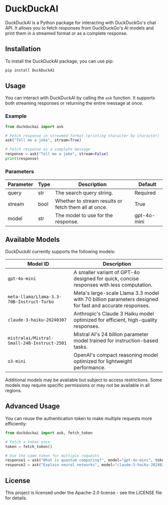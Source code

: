 # DuckDuckAI

DuckDuckAI is a Python package for interacting with DuckDuckGo's chat API. It allows you to fetch responses from DuckDuckGo's AI models and print them in a streamed format or as a complete response.

## Installation

To install the DuckDuckAI package, you can use pip:

```bash
pip install DuckDuckAI
```

## Usage

You can interact with DuckDuckAI by calling the `ask` function. It supports both streaming responses or returning the entire message at once.

### Example

```python
from duckduckai import ask

# Fetch response in streamed format (printing character by character)
ask("Tell me a joke", stream=True)

# Fetch response as a complete message
response = ask("Tell me a joke", stream=False)
print(response)
```

### Parameters

| Parameter | Type  | Description                                                         | Default       |
|-----------|-------|---------------------------------------------------------------------|---------------|
| query     | str   | The search query string.                                             | Required      |
| stream    | bool  | Whether to stream results or fetch them all at once.                 | True          |
| model     | str   | The model to use for the response.                                   | gpt-4o-mini   |

## Available Models

DuckDuckAI currently supports the following models:

| Model ID | Description |
|----------|-------------|
| `gpt-4o-mini` | A smaller variant of GPT-4o designed for quick, concise responses with less computation. |
| `meta-llama/Llama-3.3-70B-Instruct-Turbo` | Meta's large-scale Llama 3.3 model with 70 billion parameters designed for fast and accurate responses. |
| `claude-3-haiku-20240307` | Anthropic's Claude 3 Haiku model optimized for efficient, high-quality responses. |
| `mistralai/Mistral-Small-24B-Instruct-2501` | Mistral AI's 24 billion parameter model trained for instruction-based tasks. |
| `o3-mini` | OpenAI's compact reasoning model optimized for lightweight performance. |

Additional models may be available but subject to access restrictions. Some models may require specific permissions or may not be available in all regions.

## Advanced Usage

You can reuse the authentication token to make multiple requests more efficiently:

```python
from duckduckai import ask, fetch_token

# Fetch a token once
token = fetch_token()

# Use the same token for multiple requests
response1 = ask("What is quantum computing?", model="gpt-4o-mini", token=token)
response2 = ask("Explain neural networks", model="claude-3-haiku-20240307", token=token)
```

## License

This project is licensed under the Apache-2.0 license - see the LICENSE file for details.